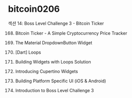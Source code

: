 # bitcoin0206

섹션 14: Boss Level Challenge 3 - Bitcoin Ticker


168. Bitcoin Ticker - A Simple Cryptocurrency Price Tracker


169. The Material DropdownButton Widget


170. [Dart] Loops


171. Building Widgets with Loops Solution


172. Introducing Cupertino Widgets

173. Building Platform Specific UI (iOS & Android)


174. Introduction to Boss Level Challenge 3
